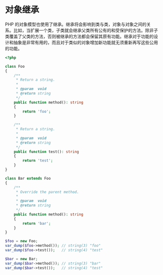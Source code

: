 # 对象继承

PHP 的对象模型也使用了继承。继承将会影响到类与类，对象与对象之间的关系。比如，当扩展一个类，子类就会继承父类所有公有的和受保护的方法。除非子类覆盖了父类的方法，否则被继承的方法都会保留其原有功能。继承对于功能的设计和抽象是非常有用的，而且对于类似的对象增加新功能就无须重新再写这些公用的功能。

```php
<?php

class Foo
{
    /**
     * Return a string.
     *
     * @param  void
     * @return string
     */
    public function method(): string
    {
        return 'foo';
    }

    /**
     * Return a string.
     *
     * @param  void
     * @return string
     */
    public function test(): string
    {
        return 'test';
    }
}

class Bar extends Foo
{
    /**
     * Override the parent method.
     *
     * @param  void
     * @return string
     */
    public function method(): string
    {
        return 'bar';
    }
}

$foo = new Foo;
var_dump($foo->method()); // string(3) "foo"
var_dump($foo->test());   // string(4) "test"

$bar = new Bar;
var_dump($bar->method()); // string(3) "bar"
var_dump($bar->test());   // string(4) "test"

```

